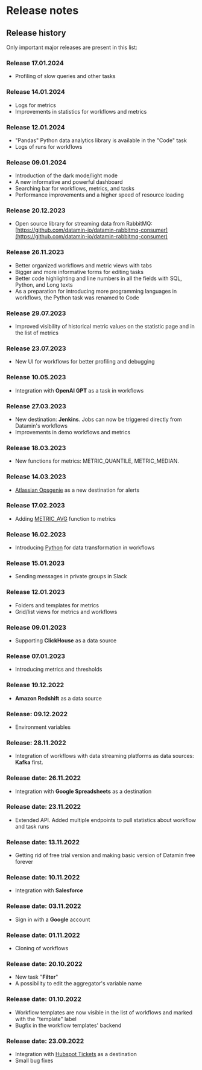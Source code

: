 # Release notes

## Release history

Only important major releases are present in this list:

### Release 17.01.2024

* Profiling of slow queries and other tasks

### Release 14.01.2024

* Logs for metrics
* Improvements in statistics for workflows and metrics

### Release 12.01.2024

* "Pandas" Python data analytics library is available in the "Code" task
* Logs of runs for workflows

### Release 09.01.2024

* Introduction of the dark mode/light mode
* A new informative and powerful dashboard
* Searching bar for workflows, metrics, and tasks
* Performance improvements and a higher speed of resource loading

### Release 20.12.2023

* Open source library for streaming data from RabbitMQ: [https://github.com/datamin-io/datamin-rabbitmq-consumer](https://github.com/datamin-io/datamin-rabbitmq-consumer)

### Release 26.11.2023

* Better organized workflows and metric views with tabs
* Bigger and more informative forms for editing tasks
* Better code highlighting and line numbers in all the fields with SQL, Python, and Long texts
* As a preparation for introducing more programming languages in workflows, the Python task was renamed to Code

### Release 29.07.2023

* Improved visibility of historical metric values on the statistic page and in the list of metrics

### Release 23.07.2023

* New UI for workflows for better profiling and debugging

### Release 10.05.2023

* Integration with **OpenAI GPT** as a task in workflows

### Release 27.03.2023

* New destination: **Jenkins**. Jobs can now be triggered directly from Datamin's workflows
* Improvements in demo workflows and metrics

### Release 18.03.2023

* New functions for metrics: METRIC\_QUANTILE, METRIC\_MEDIAN.

### Release 14.03.2023

* [Atlassian Opsgenie](https://www.atlassian.com/software/opsgenie) as a new destination for alerts

### Release 17.02.2023

* Adding [METRIC\_AVG](../workflows/tasks-ip/mathematical-functions.md) function to metrics

### Release 16.02.2023

* Introducing [Python](../workflows/tasks-ip/) for data transformation in workflows

### Release 15.01.2023

* Sending messages in private groups in Slack

### Release 12.01.2023

* Folders and templates for metrics
* Grid/list views for metrics and workflows

### Release 09.01.2023

* Supporting **ClickHouse** as a data source

### Release 07.01.2023

* Introducing metrics and thresholds

### Release 19.12.2022

* **Amazon Redshift** as a data source

### Release: 09.12.2022

* Environment variables

### Release: 28.11.2022

* Integration of workflows with data streaming platforms as data sources: **Kafka** first.

### Release date: 26.11.2022

* Integration with **Google Spreadsheets** as a destination

### Release date: 23.11.2022

* Extended API. Added multiple endpoints to pull statistics about workflow and task runs

### Release date: 13.11.2022

* Getting rid of free trial version and making basic version of Datamin free forever

### Release date: 10.11.2022

* Integration with **Salesforce**

### Release date: 03.11.2022

* Sign in with a **Google** account

### Release date: 01.11.2022

* Cloning of workflows

### Release date: 20.10.2022

* New task "**Filter**"
* A possibility to edit the aggregator's variable name

### Release date: 01.10.2022

* Workflow templates are now visible in the list of workflows and marked with the "template" label
* Bugfix in the workflow templates' backend

### Release date: 23.09.2022

* Integration with [Hubspot Tickets](../destinations/connecting-a-hubspot.md) as a destination
* Small bug fixes



